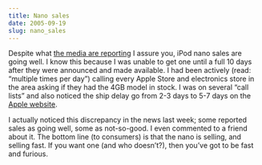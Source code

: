 ```yaml
---
title: Nano sales
date: 2005-09-19
slug: nano_sales
---
```

<p>Despite what <a href="http://news.com.com/2061-10793_3-5870633.html?part=rss&tag=5870633&subj=news">the media are reporting</a> I assure you, iPod nano sales are going well. I know this because I was unable to get one until a full 10 days after they were announced and made available. I had been actively (read: &#8220;multiple times per day&#8221;) calling every Apple Store and electronics store in the area asking if they had the 4GB model in stock. I was on several &#8220;call lists&#8221; and also noticed the ship delay go from 2-3 days to 5-7 days on the <a href="http://www.apple.com/store">Apple website</a>.</p>

<p>I actually noticed this discrepancy in the news last week; some reported sales as going well, some as not-so-good. I even commented to a friend about it. The bottom line (to consumers) is that the nano is selling, and selling fast. If you want one (and who doesn&#8217;t?), then you&#8217;ve got to be fast and furious.</p>